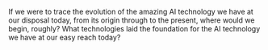 If we were to trace the evolution of the amazing AI technology we have at our disposal today, from its origin through to the present, where would we begin, roughly? What technologies laid the foundation for the AI technology we have at our easy reach today? 